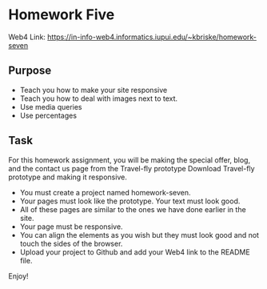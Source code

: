 # Homework Five

Web4 Link:
https://in-info-web4.informatics.iupui.edu/~kbriske/homework-seven

## Purpose
- Teach you how to make your site responsive
- Teach you how to deal with images next to text. 
- Use media queries
- Use percentages

## Task
For this homework assignment, you will be making the special offer, blog, and the contact us page from the Travel-fly prototype   Download Travel-fly prototype and making it responsive.

- You must create a project named homework-seven.
- Your pages must look like the prototype. Your text must look good. 
- All of these pages are similar to the ones we have done earlier in the site. 
- Your page must be responsive. 
- You can align the elements as you wish but they must look good and not touch the sides of the browser.
- Upload your project to Github and add your Web4 link to the README file. 

Enjoy!
